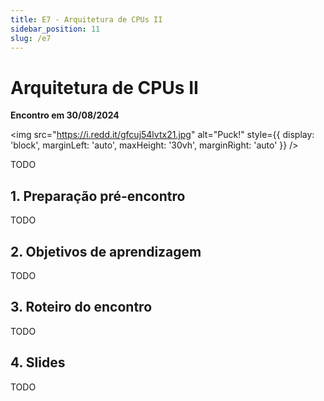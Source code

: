 ```yaml
---
title: E7 - Arquitetura de CPUs II
sidebar_position: 11
slug: /e7
---
```


# Arquitetura de CPUs II

**Encontro em 30/08/2024**

<img 
  src="https://i.redd.it/gfcuj54lvtx21.jpg"
  alt="Puck!"
  style={{ 
    display: 'block',
    marginLeft: 'auto',
    maxHeight: '30vh',
    marginRight: 'auto'
  }} 
/>
<br/>

TODO


## 1. Preparação pré-encontro

TODO

## 2. Objetivos de aprendizagem

TODO

## 3. Roteiro do encontro

TODO

## 4. Slides

TODO

